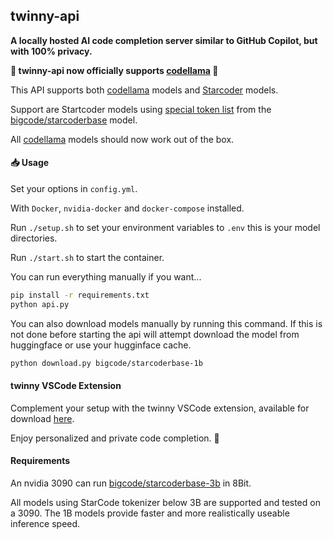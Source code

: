 ## twinny-api

**A locally hosted AI code completion server similar to GitHub Copilot, but with 100% privacy.**

**🚀 twinny-api now officially supports [codellama](https://huggingface.co/codellama) 🚀**

This API supports both [codellama](https://huggingface.co/codellama) models and [Starcoder](https://huggingface.co/bigcode/starcoderbase) models.

Support are Startcoder models using [special token list](https://huggingface.co/bigcode/starcoderbase/blob/main/special_tokens_map.json) from the [bigcode/starcoderbase](https://huggingface.co/bigcode/starcoderbase) model.

All [codellama](https://huggingface.co/codellama) models should now work out of the box.

#### 📥 Usage

Set your options in `config.yml`.

With `Docker`, `nvidia-docker` and `docker-compose` installed.

Run `./setup.sh` to set your environment variables to `.env` this is your model directories.

Run `./start.sh` to start the container.

You can run everything manually if you want...

```bash
pip install -r requirements.txt
python api.py
```

You can also download models manually by running this command.  If this is not done before starting the api will attempt download the model from huggingface or use your hugginface cache.

```bash
python download.py bigcode/starcoderbase-1b
```

#### twinny VSCode Extension

Complement your setup with the twinny VSCode extension, available for download [here](https://github.com/rjmacarthy/twinny).

Enjoy personalized and private code completion. 🎉


#### Requirements

An nvidia 3090 can run [bigcode/starcoderbase-3b](https://huggingface.co/bigcode/starcoderbase-3b) in 8Bit.

All models using StarCode tokenizer below 3B are supported and tested on a 3090. The 1B models provide faster and more realistically useable inference speed.
